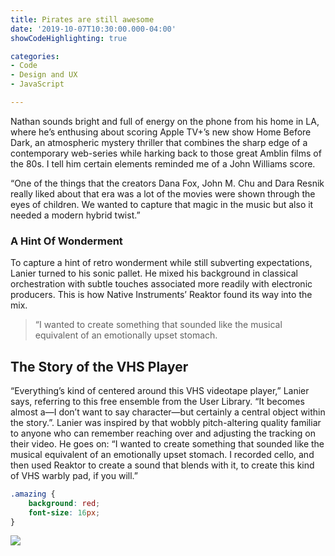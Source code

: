 ```yaml
---
title: Pirates are still awesome
date: '2019-10-07T10:30:00.000-04:00'
showCodeHighlighting: true

categories:
- Code
- Design and UX
- JavaScript

---
```

Nathan sounds bright and full of energy on the phone from his home in LA, where he’s enthusing about scoring Apple TV+’s new show Home Before Dark, an atmospheric mystery thriller that combines the sharp edge of a contemporary web-series while harking back to those great Amblin films of the 80s. I tell him certain elements reminded me of a John Williams score.

“One of the things that the creators Dana Fox, John M. Chu and Dara Resnik really liked about that era was a lot of the movies were shown through the eyes of children. We wanted to capture that magic in the music but also it needed a modern hybrid twist.”

### A Hint Of Wonderment

To capture a hint of retro wonderment while still subverting expectations, Lanier turned to his sonic pallet. He mixed his background in classical orchestration with subtle touches associated more readily with electronic producers. This is how Native Instruments’ Reaktor found its way into the mix.

> “I wanted to create something that sounded like the musical equivalent of an emotionally upset stomach.

## The Story of the VHS Player

“Everything’s kind of centered around this VHS videotape player,” Lanier says, referring to this free ensemble from the User Library. “It becomes almost a—I don’t want to say character—but certainly a central object within the story.”. Lanier was inspired by that wobbly pitch-altering quality familiar to anyone who can remember reaching over and adjusting the tracking on their video. He goes on: “I wanted to create something that sounded like the musical equivalent of an emotionally upset stomach. I recorded cello, and then used Reaktor to create a sound that blends with it, to create this kind of VHS warbly pad, if you will.”

```css
.amazing {
    background: red;
    font-size: 16px;
}
```

![](https://source.unsplash.com/random?skateboard)
